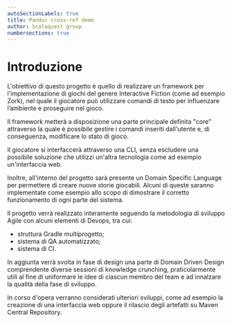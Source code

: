 ```yaml
---
autoSectionLabels: true
title: Pandoc cross-ref demo
author: Scalaquest group
numbersections: true
---
```


# Introduzione

L'obiettivo di questo progetto è quello di realizzare un framework per
l'implementazione di giochi del genere Interactive Fiction (come ad esempio
Zork), nel quale il giocatore può utilizzare comandi di testo per influenzare
l’ambiente e proseguire nel gioco.

Il framework metterà a disposizione una parte principale definita "core"
attraverso la quale è possibile gestire i comandi inseriti dall'utente e, di
conseguenza, modificare lo stato di gioco.

Il giocatore si interfaccerà attraverso una CLI, senza escludere una possibile
soluzione che utilizzi un'altra tecnologia come ad esempio un'interfaccia web.

Inoltre, all'interno del progetto sarà presente un Domain Specific Language per
permettere di creare nuove storie giocabili. Alcuni di queste saranno
implementate come esempio allo scopo di dimostrare il corretto funzionamento di
ogni parte del sistema.

Il progetto verrà realizzato interamente seguendo la metodologia di sviluppo
Agile con alcuni elementi di Devops, tra cui:

- struttura Gradle multiprogetto;
- sistema di QA automatizzato;
- sistema di CI.

In aggiunta verrà svolta in fase di design una parte di Domain Driven Design
comprendente diverse sessioni di knowledge crunching, praticolarmente utili al
fine di uniformare le idee di ciascun membro del team e ad innalzare la qualità
della fase di sviluppo.

In corso d'opera verranno considerati ulteriori sviluppi, come ad esempio la
creazione di una interfaccia web oppure il rilascio degli artefatti su Maven
Central Repository.
